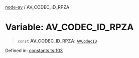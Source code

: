 [node-av](../globals.md) / AV\_CODEC\_ID\_RPZA

# Variable: AV\_CODEC\_ID\_RPZA

> `const` **AV\_CODEC\_ID\_RPZA**: [`AVCodecID`](../type-aliases/AVCodecID.md)

Defined in: [constants.ts:103](https://github.com/seydx/av/blob/f8631fc881b394300b1479f511d55cf1c370a87f/src/constants/constants.ts#L103)
